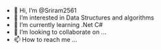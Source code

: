 - 👋 Hi, I’m @Sriram2561
- 👀 I’m interested in Data Structures and algorithms
- 🌱 I’m currently learning .Net C# 
- 💞️ I’m looking to collaborate on ...
- 📫 How to reach me ...

<!---
Sriram2561/Sriram2561 is a ✨ special ✨ repository because its `README.md` (this file) appears on your GitHub profile.
You can click the Preview link to take a look at your changes.
--->
